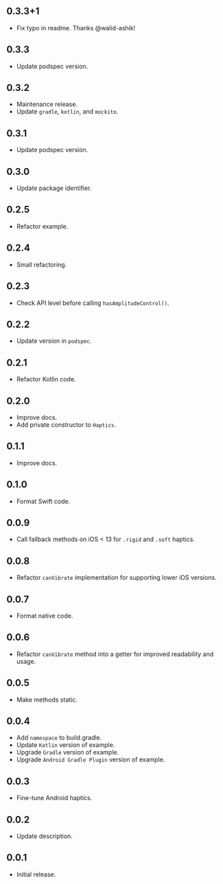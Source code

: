 ## 0.3.3+1

* Fix typo in readme. Thanks @walid-ashik!

## 0.3.3

* Update podspec version.

## 0.3.2

* Maintenance release.
* Update `gradle`, `kotlin`, and `mockito`.

## 0.3.1

* Update podspec version.

## 0.3.0

* Update package identifier.

## 0.2.5

* Refactor example.

## 0.2.4

* Small refactoring.

## 0.2.3

* Check API level before calling `hasAmplitudeControl()`.

## 0.2.2

* Update version in `podspec`.

## 0.2.1

* Refactor Kotlin code.

## 0.2.0

* Improve docs.
* Add private constructor to `Haptics`.

## 0.1.1

* Improve docs.

## 0.1.0

* Format Swift code.

## 0.0.9

* Call fallback methods on iOS < 13 for `.rigid` and `.soft` haptics.

## 0.0.8

* Refactor `canVibrate` implementation for supporting lower iOS versions.

## 0.0.7

* Format native code.

## 0.0.6

* Refactor `canVibrate` method into a getter for improved readability and usage.

## 0.0.5

* Make methods static.

## 0.0.4

* Add `namespace` to build.gradle.
* Update `Kotlin` version of example.
* Upgrade `Gradle` version of example.
* Upgrade `Android Gradle Plugin` version of example.

## 0.0.3

* Fine-tune Android haptics.

## 0.0.2

* Update description.

## 0.0.1

* Initial release.

